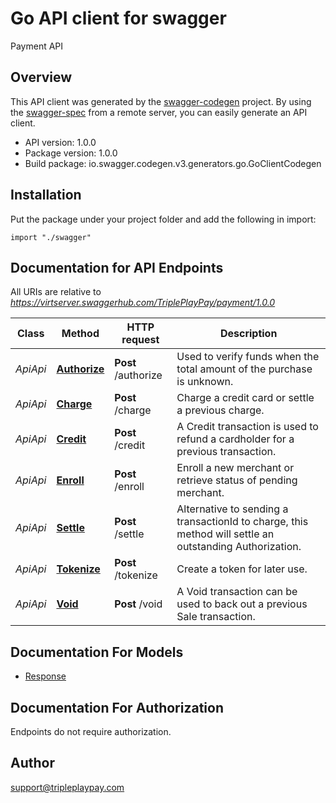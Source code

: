 # Go API client for swagger

Payment API

## Overview
This API client was generated by the [swagger-codegen](https://github.com/swagger-api/swagger-codegen) project.  By using the [swagger-spec](https://github.com/swagger-api/swagger-spec) from a remote server, you can easily generate an API client.

- API version: 1.0.0
- Package version: 1.0.0
- Build package: io.swagger.codegen.v3.generators.go.GoClientCodegen

## Installation
Put the package under your project folder and add the following in import:
```golang
import "./swagger"
```

## Documentation for API Endpoints

All URIs are relative to *https://virtserver.swaggerhub.com/TriplePlayPay/payment/1.0.0*

Class | Method | HTTP request | Description
------------ | ------------- | ------------- | -------------
*ApiApi* | [**Authorize**](docs/ApiApi.md#authorize) | **Post** /authorize | Used to verify funds when the total amount of the purchase is unknown.
*ApiApi* | [**Charge**](docs/ApiApi.md#charge) | **Post** /charge | Charge a credit card or settle a previous charge.
*ApiApi* | [**Credit**](docs/ApiApi.md#credit) | **Post** /credit | A Credit transaction is used to refund a cardholder for a previous transaction.
*ApiApi* | [**Enroll**](docs/ApiApi.md#enroll) | **Post** /enroll | Enroll a new merchant or retrieve status of pending merchant.
*ApiApi* | [**Settle**](docs/ApiApi.md#settle) | **Post** /settle | Alternative to sending a transactionId to charge, this method will settle an outstanding Authorization.
*ApiApi* | [**Tokenize**](docs/ApiApi.md#tokenize) | **Post** /tokenize | Create a token for later use.
*ApiApi* | [**Void**](docs/ApiApi.md#void) | **Post** /void | A Void transaction can be used to back out a previous Sale transaction.

## Documentation For Models

 - [Response](docs/Response.md)

## Documentation For Authorization
 Endpoints do not require authorization.


## Author

support@tripleplaypay.com
